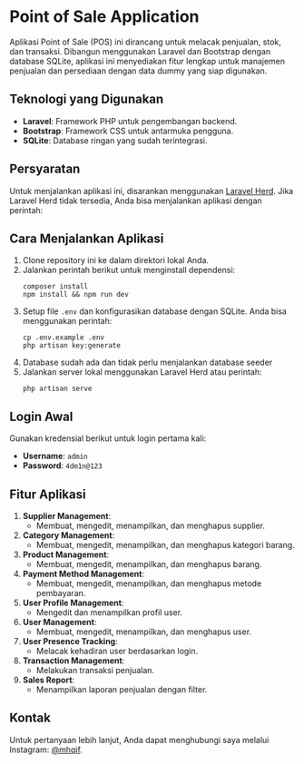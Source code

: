 # Point of Sale Application

Aplikasi Point of Sale (POS) ini dirancang untuk melacak penjualan, stok, dan transaksi. Dibangun menggunakan Laravel dan Bootstrap dengan database SQLite, aplikasi ini menyediakan fitur lengkap untuk manajemen penjualan dan persediaan dengan data dummy yang siap digunakan.

## Teknologi yang Digunakan

- **Laravel**: Framework PHP untuk pengembangan backend.
- **Bootstrap**: Framework CSS untuk antarmuka pengguna.
- **SQLite**: Database ringan yang sudah terintegrasi.

## Persyaratan

Untuk menjalankan aplikasi ini, disarankan menggunakan [Laravel Herd](https://herd.laravel.com/). Jika Laravel Herd tidak tersedia, Anda bisa menjalankan aplikasi dengan perintah:

## Cara Menjalankan Aplikasi

1. Clone repository ini ke dalam direktori lokal Anda.
2. Jalankan perintah berikut untuk menginstall dependensi:
   ```
   composer install
   npm install && npm run dev
   ```
3. Setup file `.env` dan konfigurasikan database dengan SQLite. Anda bisa menggunakan perintah:
   ```
   cp .env.example .env
   php artisan key:generate
   ```
4. Database sudah ada dan tidak perlu menjalankan database seeder
5. Jalankan server lokal menggunakan Laravel Herd atau perintah:
   ```
   php artisan serve
   ```

## Login Awal

Gunakan kredensial berikut untuk login pertama kali:

- **Username**: `admin`
- **Password**: `4dm1n@123`

## Fitur Aplikasi

1. **Supplier Management**:
   - Membuat, mengedit, menampilkan, dan menghapus supplier.
2. **Category Management**:
   - Membuat, mengedit, menampilkan, dan menghapus kategori barang.
3. **Product Management**:
   - Membuat, mengedit, menampilkan, dan menghapus barang.
4. **Payment Method Management**:
   - Membuat, mengedit, menampilkan, dan menghapus metode pembayaran.
5. **User Profile Management**:
   - Mengedit dan menampilkan profil user.
6. **User Management**:
   - Membuat, mengedit, menampilkan, dan menghapus user.
7. **User Presence Tracking**:
   - Melacak kehadiran user berdasarkan login.
8. **Transaction Management**:
   - Melakukan transaksi penjualan.
9. **Sales Report**:
   - Menampilkan laporan penjualan dengan filter.

## Kontak

Untuk pertanyaan lebih lanjut, Anda dapat menghubungi saya melalui Instagram: [@mhqif](https://instagram.com/mhqif).
